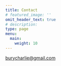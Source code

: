 ```yaml
---
title: Contact 
# featured_image: ''
omit_header_text: true
# description:
type: page
menu:
  main:
    weight: 10
---
```


burycharlie@gmail.com




